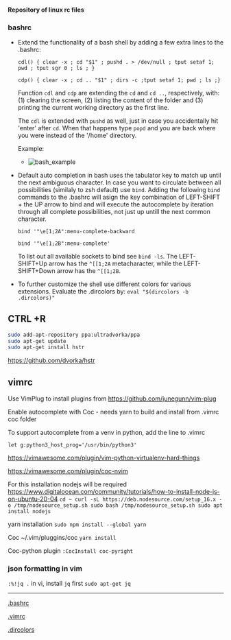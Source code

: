 #### Repository of linux rc files

### bashrc

 - Extend the functionality of a bash shell by adding a few extra lines to the .bashrc:

	`cdl() { clear -x ; cd "$1" ; pushd . > /dev/null ; tput setaf 1; pwd ; tput sgr 0 ; ls ; }`

	`cdp() { clear -x ; cd .. "$1" ; dirs -c ;tput setaf 1; pwd ; ls ;}`

	Function `cdl` and `cdp` are extending the `cd` and `cd ..`, respectively,
	with: (1) clearing the screen, (2) listing the content of the folder and (3)
	printing the current working directory as the first line.  


	The `cdl` is extended with `pushd` as well, just in case you accidentally hit 'enter' after `cd`. When that happens 
	type `popd` and you are back where you were instead of the '/home' directory. 

	Example:

	- ![bash_example](https://raw.github.com/bkocis/linux_rc-s/master/bash_prompt.gif)


 - Default auto completion in bash uses the tabulator key to match up until the next ambiguous character.
	In case you want to circulate between all possibilities (similaly to zsh default) use `bind`. Adding the following `bind` commands to the .bashrc will asign the key combination of LEFT-SHIFT + the UP arrow to bind and will execute the autocomplete by iteration through all complete possibilities, not just up untill the next common character.

	`bind '"\e[1;2A":menu-complete-backward`

	`bind '"\e[1;2B":menu-complete'`

	To list out all available sockets to bind see `bind -ls`. 
	The LEFT-SHIFT+Up arrow has the `^[[1;2A` metacharacter, while the LEFT-SHIFT+Down arrow has the `^[[1;2B`. 


 - To further customize the shell use different colors for various extensions.
	Evaluate the .dircolors by:
	`eval "$(dircolors -b .dircolors)"`

## CTRL +R 

```bash
sudo add-apt-repository ppa:ultradvorka/ppa
sudo apt-get update
sudo apt-get install hstr
```
https://github.com/dvorka/hstr

## vimrc

Use VimPlug to install plugins from https://github.com/junegunn/vim-plug

Enable autocomplete with Coc - needs yarn to build and install from .vimrc coc folder 

To support autocomplete from a venv in python, add the line to .vimrc

`let g:python3_host_prog='/usr/bin/python3'`

https://vimawesome.com/plugin/vim-python-virtualenv-hard-things

https://vimawesome.com/plugin/coc-nvim

For this installation nodejs will be required 
https://www.digitalocean.com/community/tutorials/how-to-install-node-js-on-ubuntu-20-04
`cd ~
curl -sL https://deb.nodesource.com/setup_16.x -o /tmp/nodesource_setup.sh
sudo bash /tmp/nodesource_setup.sh
sudo apt install nodejs`

yarn installation
`sudo npm install --global yarn`

Coc
~/.vim/pluggins/coc
`yarn install`

Coc-python plugin
`:CocInstall coc-pyright`


### json formatting in vim 

`:%!jq .` in vi, install `jq` first `sudo apt-get jq`

---
[.bashrc](https://github.com/bkocis/linux_rc-s/blob/master/bashrc)


[.vimrc](https://github.com/bkocis/linux_rc-s/blob/master/vimrc)


[.dircolors](https://github.com/bkocis/linux_rc-s/blob/master/dircolors)


 


